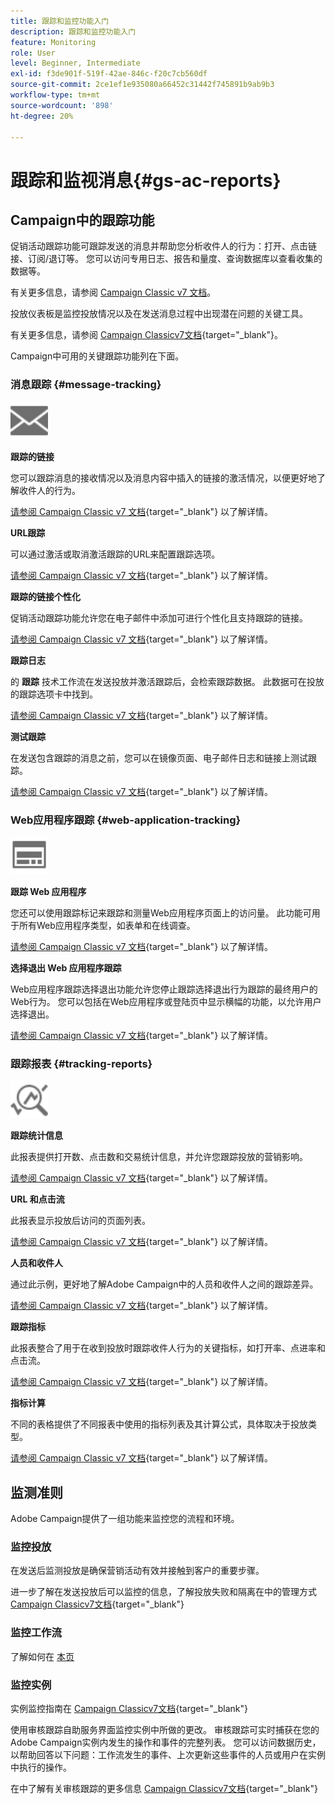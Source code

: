 ```yaml
---
title: 跟踪和监控功能入门
description: 跟踪和监控功能入门
feature: Monitoring
role: User
level: Beginner, Intermediate
exl-id: f3de901f-519f-42ae-846c-f20c7cb560df
source-git-commit: 2ce1ef1e935080a66452c31442f745891b9ab9b3
workflow-type: tm+mt
source-wordcount: '898'
ht-degree: 20%

---
```


# 跟踪和监视消息{#gs-ac-reports}

## Campaign中的跟踪功能

促销活动跟踪功能可跟踪发送的消息并帮助您分析收件人的行为：打开、点击链接、订阅/退订等。 您可以访问专用日志、报告和量度、查询数据库以查看收集的数据等。

有关更多信息，请参阅 [Campaign Classic v7 文档](https://experienceleague.adobe.com/docs/campaign-classic/using/getting-started/profile-management/editing-a-profile.html?lang=en#tracking-tab)。

投放仪表板是监控投放情况以及在发送消息过程中出现潜在问题的关键工具。

有关更多信息，请参阅 [Campaign Classicv7文档](https://experienceleague.adobe.com/docs/campaign-classic/using/sending-messages/monitoring-deliveries/delivery-dashboard.html?lang=en#sending-messages){target=&quot;_blank&quot;}。

Campaign中可用的关键跟踪功能列在下面。

### 消息跟踪 {#message-tracking}

<img src="assets/do-not-localize/icon-message-tracking.svg" width="60px">

**跟踪的链接**

您可以跟踪消息的接收情况以及消息内容中插入的链接的激活情况，以便更好地了解收件人的行为。

[请参阅 Campaign Classic v7 文档](https://experienceleague.adobe.com/docs/campaign-classic/using/sending-messages/tracking-messages/how-to-configure-tracked-links.html?lang=en#sending-messages){target=&quot;_blank&quot;} 以了解详情。

**URL跟踪**

可以通过激活或取消激活跟踪的URL来配置跟踪选项。

[请参阅 Campaign Classic v7 文档](https://experienceleague.adobe.com/docs/campaign-classic/using/sending-messages/tracking-messages/personalizing-url-tracking.html?lang=en#sending-messages){target=&quot;_blank&quot;} 以了解详情。


**跟踪的链接个性化**

促销活动跟踪功能允许您在电子邮件中添加可进行个性化且支持跟踪的链接。

[请参阅 Campaign Classic v7 文档](https://experienceleague.adobe.com/docs/campaign-classic/using/sending-messages/tracking-messages/tracking-personalized-links/tracking-personalized-links.html?lang=en#sending-messages){target=&quot;_blank&quot;} 以了解详情。

**跟踪日志**

的 **跟踪** 技术工作流在发送投放并激活跟踪后，会检索跟踪数据。 此数据可在投放的跟踪选项卡中找到。

[请参阅 Campaign Classic v7 文档](https://experienceleague.adobe.com/docs/campaign-classic/using/sending-messages/tracking-messages/accessing-the-tracking-logs.html?lang=en#sending-messages){target=&quot;_blank&quot;} 以了解详情。

**测试跟踪**

在发送包含跟踪的消息之前，您可以在镜像页面、电子邮件日志和链接上测试跟踪。

[请参阅 Campaign Classic v7 文档](https://experienceleague.adobe.com/docs/campaign-classic/using/sending-messages/tracking-messages/testing-tracking.html?lang=en#sending-messages){target=&quot;_blank&quot;} 以了解详情。

### Web应用程序跟踪 {#web-application-tracking}

<img src="assets/do-not-localize/icon-web-app.svg" width="60px">

**跟踪 Web 应用程序**

您还可以使用跟踪标记来跟踪和测量Web应用程序页面上的访问量。 此功能可用于所有Web应用程序类型，如表单和在线调查。

[请参阅 Campaign Classic v7 文档](https://experienceleague.adobe.com/docs/campaign-classic/using/designing-content/web-applications/tracking-a-web-application.html?lang=en#designing-content){target=&quot;_blank&quot;} 以了解详情。

**选择退出 Web 应用程序跟踪**

Web应用程序跟踪选择退出功能允许您停止跟踪选择退出行为跟踪的最终用户的Web行为。 您可以包括在Web应用程序或登陆页中显示横幅的功能，以允许用户选择退出。

[请参阅 Campaign Classic v7 文档](https://experienceleague.adobe.com/docs/campaign-classic/using/designing-content/web-applications/web-application-tracking-opt-out.html?lang=en#designing-content){target=&quot;_blank&quot;} 以了解详情。

### 跟踪报表 {#tracking-reports}

<img src="assets/do-not-localize/icon_monitor.svg" width="60px">

**跟踪统计信息**

此报表提供打开数、点击数和交易统计信息，并允许您跟踪投放的营销影响。

[请参阅 Campaign Classic v7 文档](https://experienceleague.adobe.com/docs/campaign-classic/using/sending-messages/tracking-messages/about-message-tracking.html?lang=en#tracking-reports){target=&quot;_blank&quot;} 以了解详情。

**URL 和点击流**

此报表显示投放后访问的页面列表。

[请参阅 Campaign Classic v7 文档](https://experienceleague.adobe.com/docs/campaign-classic/using/reporting/reports-on-deliveries/delivery-reports.html?lang=en#urls-and-click-streams){target=&quot;_blank&quot;} 以了解详情。

**人员和收件人**

通过此示例，更好地了解Adobe Campaign中的人员和收件人之间的跟踪差异。

[请参阅 Campaign Classic v7 文档](https://experienceleague.adobe.com/docs/campaign-classic/using/reporting/reports-on-deliveries/person-people-recipients.html?lang=en#reporting){target=&quot;_blank&quot;} 以了解详情。

**跟踪指标**

此报表整合了用于在收到投放时跟踪收件人行为的关键指标，如打开率、点进率和点击流。

[请参阅 Campaign Classic v7 文档](https://experienceleague.adobe.com/docs/campaign-classic/using/reporting/reports-on-deliveries/delivery-reports.html?lang=en#reporting){target=&quot;_blank&quot;} 以了解详情。

**指标计算**

不同的表格提供了不同报表中使用的指标列表及其计算公式，具体取决于投放类型。

[请参阅 Campaign Classic v7 文档](https://experienceleague.adobe.com/docs/campaign-classic/using/reporting/reports-on-deliveries/indicator-calculation.html?lang=en#reporting){target=&quot;_blank&quot;} 以了解详情。

## 监测准则

Adobe Campaign提供了一组功能来监控您的流程和环境。

### 监控投放

在发送后监测投放是确保营销活动有效并接触到客户的重要步骤。

进一步了解在发送投放后可以监控的信息，了解投放失败和隔离在中的管理方式 [Campaign Classicv7文档](https://experienceleague.adobe.com/docs/campaign-classic/using/sending-messages/monitoring-deliveries/about-delivery-monitoring.html?lang=en#sending-messages){target=&quot;_blank&quot;}

### 监控工作流

了解如何在 [本页](https://experienceleague.adobe.com/docs/campaign/automation/workflows/monitoring-workflows/monitor-workflow-execution.html)

### 监控实例

实例监控指南在 [Campaign Classicv7文档](https://experienceleague.adobe.com/docs/campaign-classic/using/monitoring-campaign-classic/introduction/monitoring-guidelines.html?lang=en#monitoring-campaign-classic){target=&quot;_blank&quot;}

使用审核跟踪自助服务界面监控实例中所做的更改。 审核跟踪可实时捕获在您的Adobe Campaign实例内发生的操作和事件的完整列表。 您可以访问数据历史，以帮助回答以下问题：工作流发生的事件、上次更新这些事件的人员或用户在实例中执行的操作。

在中了解有关审核跟踪的更多信息  [Campaign Classicv7文档](https://experienceleague.adobe.com/docs/campaign-classic/using/monitoring-campaign-classic/production-procedures/audit-trail.html?lang=en#accessing-audit-trail){target=&quot;_blank&quot;}
